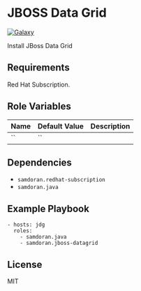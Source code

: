 JBOSS Data Grid
=========
[![Galaxy](https://img.shields.io/badge/galaxy-samdoran.jboss--datagrid-blue.svg?style=flat)](https://galaxy.ansible.com/samdoran/jboss-datagrid)

Install JBoss Data Grid

Requirements
------------

Red Hat Subscription.

Role Variables
--------------

| Name              | Default Value       | Description          |
|-------------------|---------------------|----------------------|
| `` | `` |  |

Dependencies
------------

- `samdoran.redhat-subscription`
- `samdoran.java`

Example Playbook
----------------

    - hosts: jdg
      roles:
        - samdoran.java
        - samdoran.jboss-datagrid

License
-------

MIT
